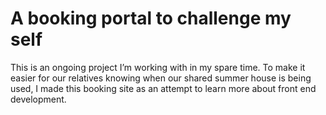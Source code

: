 # A booking portal to challenge my self

This is an ongoing project I’m working with in my spare time. To make it easier for our relatives knowing when our shared summer house is being used, I made this booking site as an attempt to learn more about front end development. 